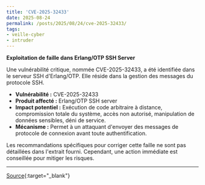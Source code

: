 ```yaml
---
title: 'CVE-2025-32433'
date: 2025-08-24
permalink: /posts/2025/08/24/cve-2025-32433/
tags:
- veille-cyber
- intruder
---
```

**Exploitation de faille dans Erlang/OTP SSH Server**

Une vulnérabilité critique, nommée CVE-2025-32433, a été identifiée dans le serveur SSH d'Erlang/OTP. Elle réside dans la gestion des messages du protocole SSH.

*   **Vulnérabilité :** CVE-2025-32433
*   **Produit affecté :** Erlang/OTP SSH server
*   **Impact potentiel :** Exécution de code arbitraire à distance, compromission totale du système, accès non autorisé, manipulation de données sensibles, déni de service.
*   **Mécanisme :** Permet à un attaquant d'envoyer des messages de protocole de connexion avant toute authentification.

Les recommandations spécifiques pour corriger cette faille ne sont pas détaillées dans l'extrait fourni. Cependant, une action immédiate est conseillée pour mitiger les risques.

---
[Source](https://cvemon.intruder.io/cves/CVE-2025-32433){:target="_blank"}
